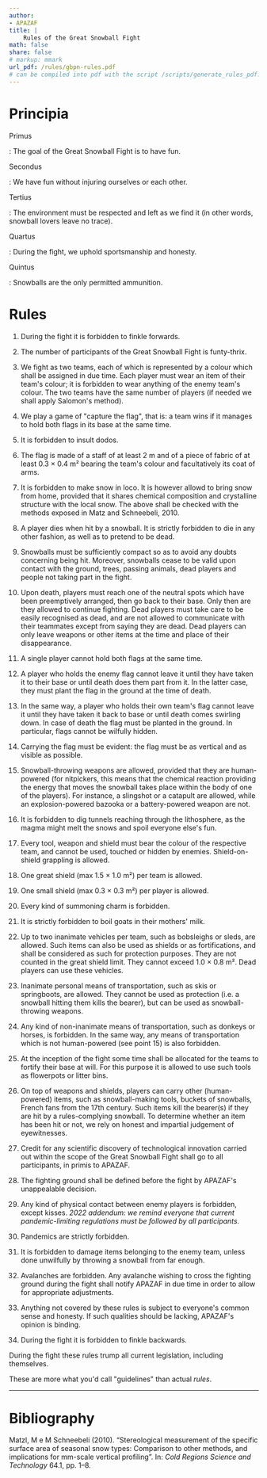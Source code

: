 ```yaml
---
author:
- APAZAF
title: |
    Rules of the Great Snowball Fight
math: false
share: false
# markup: mmark
url_pdf: /rules/gbpn-rules.pdf
# can be compiled into pdf with the script /scripts/generate_rules_pdf.sh
---
```



Principia
=========

Primus

:   The goal of the Great Snowball Fight is to have fun.

Secondus

:   We have fun without injuring ourselves or each other.

Tertius

:   The environment must be respected and left as we find it (in other words, snowball lovers leave no trace).

Quartus

:   During the fight, we uphold sportsmanship and honesty.

Quintus

:   Snowballs are the only permitted ammunition.

Rules
===========

1.  During the fight it is forbidden to finkle forwards.

1.  The number of participants of the Great Snowball Fight is funty-thrix.

1.  We fight as two teams, each of which is represented by a colour which shall be assigned in due time.
    Each player must wear an item of their team's colour; it is forbidden to wear anything of 
    the enemy team's colour. The two teams have the same number of players (if needed we shall apply Salomon's method).

1.  We play a game of "capture the flag", that is: a team wins if it manages to hold both flags in its base at the same time.

1.  It is forbidden to insult dodos.

1.  The flag is made of a staff of at least 2 m and of a piece of fabric of at least 0.3 × 0.4 m² bearing the team's colour and 
    facultatively its coat of arms.

1.  It is forbidden to make snow in loco. It is however allowd to bring snow from home, provided that it shares 
    chemical composition and crystalline structure with the local snow.
    The above shall be checked with the methods exposed in Matz and Schneebeli, 2010.

1.  A player dies when hit by a snowball. It is strictly forbidden to die in any other fashion, as well as to pretend to be dead.

1.  Snowballs must be sufficiently compact so as to avoid any doubts concerning being hit.
    Moreover, snowballs cease to be valid upon contact with the ground, trees, passing animals, dead players and 
    people not taking part in the fight.

1. Upon death, players must reach one of the neutral spots which have been preemptively arranged, then go back to their base.
    Only then are they allowed to continue fighting. Dead players must take care to be easily recognised as dead, and 
    are not allowed to communicate with their teammates except from saying they are dead. Dead players can only leave weapons or other items 
    at the time and place of their disappearance.

1. A single player cannot hold both flags at the same time. 

1. A player who holds the enemy flag cannot leave it until they have taken it to their base or until death does them part from it.
    In the latter case, they must plant the flag in the ground at the time of death.

1. In the same way, a player who holds their own team's flag cannot leave it until they have taken it back to base or until death comes swirling down. In case of death the flag must be planted in the ground. In particular, flags cannot be wilfully hidden.

1. Carrying the flag must be evident: the flag must be as vertical and as visible as possible. 

1. Snowball-throwing weapons are allowed, provided that they are human-powered (for nitpickers, this means that the chemical reaction
    providing the energy that moves the snowball takes place within the body of one of the players). For instance, a slingshot or a 
    catapult are allowed, while an explosion-powered bazooka or a battery-powered weapon are not.

1. It is forbidden to dig tunnels reaching through the lithosphere, as the magma might melt the snows and spoil everyone else's fun.

1. Every tool, weapon and shield must bear the colour of the respective team, and cannot be used, touched or hidden by enemies.
    Shield-on-shield grappling is allowed.

1. One great shield (max 1.5 × 1.0 m²) per team is allowed.

1. One small shield (max 0.3 × 0.3 m²) per player is allowed.

1. Every kind of summoning charm is forbidden.

1. It is strictly forbidden to boil goats in their mothers' milk.

1. Up to two inanimate vehicles per team, such as bobsleighs or sleds, are allowed. Such items can also be used as shields or as 
    fortifications, and shall be considered as such for protection purposes. They are not counted in the great shield limit. They cannot exceed 
    1.0 × 0.8 m². Dead players can use these vehicles.

1. Inanimate personal means of transportation, such as skis or springboots, are allowed. They cannot be used as protection (i.e. a snowball hitting them kills the bearer), but can be used as snowball-throwing weapons.

1. Any kind of non-inanimate means of transportation, such as donkeys or horses, is forbidden.
    In the same way, any means of transportation which is not human-powered (see point 15) is also forbidden.

1. At the inception of the fight some time shall be allocated for the teams to fortify their base at will.
    For this purpose it is allowed to use such tools as flowerpots or litter bins.

1. On top of weapons and shields, players can carry other (human-powered) items, such as snowball-making tools, buckets of snowballs, 
    French fans from the 17th century. Such items kill the bearer(s) if they are hit by a rules-complying snowball.
    To determine whether an item has been hit or not, we rely on honest and impartial judgement of eyewitnesses.

1. Credit for any scientific discovery of technological innovation carried out within the scope of the Great Snowball Fight shall go to 
    all participants, in primis to APAZAF.

1. The fighting ground shall be defined before the fight by APAZAF's unappealable decision.

1. Any kind of physical contact between enemy players is forbidden, except kisses. _2022 addendum: we remind everyone that current pandemic-limiting regulations must be followed by all participants._

1. Pandemics are strictly forbidden.

1. It is forbidden to damage items belonging to the enemy team, unless done unwilfully by throwing a snowball from far enough. 

1. Avalanches are forbidden. Any avalanche wishing to cross the fighting ground during the fight shall notify APAZAF in due time in order to allow for appropriate adjustments.

1. Anything not covered by these rules is subject to everyone's common sense and honesty. If such qualities should be lacking, APAZAF's opinion is binding. 

1. During the fight it is forbidden to finkle backwards.

During the fight these rules trump all current legislation, including themselves.

These are more what you'd call "guidelines" than actual _rules_.


------

Bibliography
=========================

Matzl, M e M Schneebeli (2010). “Stereological measurement of the specific surface area
of seasonal snow types: Comparison to other methods, and implications for mm-scale
vertical profiling”. In: _Cold Regions Science and Technology_ 64.1, pp. 1–8.

